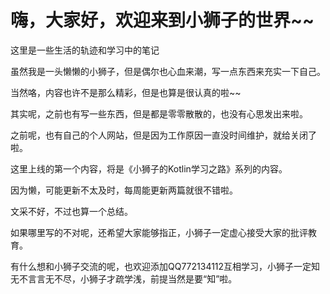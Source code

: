 # 嗨，大家好，欢迎来到小狮子的世界~~

这里是一些生活的轨迹和学习中的笔记

虽然我是一头懒懒的小狮子，但是偶尔也心血来潮，写一点东西来充实一下自己。

当然咯，内容也许不是那么精彩，但是也算是很认真的啦~~

其实呢，之前也有写一些东西，但是都是零零散散的，也没有心思发出来啦。

之前呢，也有自己的个人网站，但是因为工作原因一直没时间维护，就给关闭了啦。

这里上线的第一个内容，将是《小狮子的Kotlin学习之路》系列的内容。

因为懒，可能更新不太及时，每周能更新两篇就很不错啦。

文采不好，不过也算一个总结。

如果哪里写的不对呢，还希望大家能够指正，小狮子一定虚心接受大家的批评教育。

有什么想和小狮子交流的呢，也欢迎添加QQ772134112互相学习，小狮子一定知无不言言无不尽，小狮子才疏学浅，前提当然是要“知”啦。